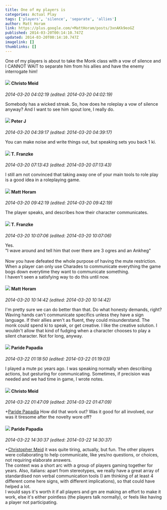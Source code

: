 ```yaml
---
title: One of my players is
categories: Actual Play
tags: ['players', 'silence', 'separate', 'allies']
author: Matt Horam
link: https://plus.google.com/+MattHoram/posts/3xnAKk9eoGZ
published: 2014-03-20T00:14:10.747Z
updated: 2014-03-20T00:14:10.747Z
imagelink: []
thumblinks: []
---
```


One of my players is about to take the Monk class with a vow of silence and I CANNOT WAIT to separate him from his allies and have the enemy interrogate him!
<div id='comment z12nhl0g4u22vvqkl22azxxhmzq1spw33'>
  <h4><img src='{{site.baseurl}}//images/avatars/115945378293366517645_photo.jpg'> Christo Meid</h4>
      <p><cite>2014-03-20 04:02:19 (edited: 2014-03-20 04:02:19)</cite></p>
        <p>Somebody has a wicked streak. So, how does he roleplay a vow of silence anyway? And I want to see him spout lore, I really do.</p>
</div>
        

<div id='comment z12nhl0g4u22vvqkl22azxxhmzq1spw33'>
  <h4><img src='{{site.baseurl}}//images/avatars/113692337653837882568_photo.jpg'> Peter J</h4>
      <p><cite>2014-03-20 04:39:17 (edited: 2014-03-20 04:39:17)</cite></p>
        <p>You can make noise and write things out, but speaking sets you back 1 ki.</p>
</div>
        

<div id='comment z12nhl0g4u22vvqkl22azxxhmzq1spw33'>
  <h4><img src='{{site.baseurl}}//images/avatars/110330901807759406775_photo.jpg'> T. Franzke</h4>
      <p><cite>2014-03-20 07:13:43 (edited: 2014-03-20 07:13:43)</cite></p>
        <p>I still am not convinced that taking away one of your main tools to role play is a good idea in a roleplaying game.</p>
</div>
        

<div id='comment z12nhl0g4u22vvqkl22azxxhmzq1spw33'>
  <h4><img src='{{site.baseurl}}//images/avatars/105472060898626050077_photo.jpg'> Matt Horam</h4>
      <p><cite>2014-03-20 09:42:19 (edited: 2014-03-20 09:42:19)</cite></p>
        <p>The player speaks, and describes how their character communicates.</p>
</div>
        

<div id='comment z12nhl0g4u22vvqkl22azxxhmzq1spw33'>
  <h4><img src='{{site.baseurl}}//images/avatars/110330901807759406775_photo.jpg'> T. Franzke</h4>
      <p><cite>2014-03-20 10:07:06 (edited: 2014-03-20 10:07:06)</cite></p>
        <p>Yes. <br />&quot;I wave around and tell him that over there are 3 ogres and an Ankheg&quot; <br /><br />Now you have defeated the whole purpose of having the mute restriction. When a player can only use Charades to communicate everything the game bogs down everytime they want to communicate something. <br />I haven&#39;t seen a satisfying way to do this until now. </p>
</div>
        

<div id='comment z12nhl0g4u22vvqkl22azxxhmzq1spw33'>
  <h4><img src='{{site.baseurl}}//images/avatars/105472060898626050077_photo.jpg'> Matt Horam</h4>
      <p><cite>2014-03-20 10:14:42 (edited: 2014-03-20 10:14:42)</cite></p>
        <p>I&#39;m pretty sure we can do better than that. Do what honesty demands, right? Waving hands can&#39;t communicate specifics unless they have a sign language. If their allies aren&#39;t as fluent, they could misunderstand. The monk could spend ki to speak, or get creative. I like the creative solution. I wouldn&#39;t allow that kind of fudging when a character chooses to play a silent character. Not for long, anyway.</p>
</div>
        

<div id='comment z12nhl0g4u22vvqkl22azxxhmzq1spw33'>
  <h4><img src='{{site.baseurl}}//images/avatars/100891656436184215243_photo.jpg'> Paride Papadia</h4>
      <p><cite>2014-03-22 01:18:50 (edited: 2014-03-22 01:19:03)</cite></p>
        <p>I played a mute pc years ago. I was speaking normally when describing actions, but gesturing for communicating. Sometimes, if precision was needed and we had time in game, I wrote notes.</p>
</div>
        

<div id='comment z12nhl0g4u22vvqkl22azxxhmzq1spw33'>
  <h4><img src='{{site.baseurl}}//images/avatars/115945378293366517645_photo.jpg'> Christo Meid</h4>
      <p><cite>2014-03-22 01:47:09 (edited: 2014-03-22 01:47:09)</cite></p>
        <p><span class="proflinkWrapper"><span class="proflinkPrefix">+</span><a class="proflink" href="https://plus.google.com/100891656436184215243" oid="100891656436184215243">Paride Papadia</a></span> How did that work out? Was it good for all involved, our was it tiresome after the novelty wore off?</p>
</div>
        

<div id='comment z12nhl0g4u22vvqkl22azxxhmzq1spw33'>
  <h4><img src='{{site.baseurl}}//images/avatars/100891656436184215243_photo.jpg'> Paride Papadia</h4>
      <p><cite>2014-03-22 14:30:37 (edited: 2014-03-22 14:30:37)</cite></p>
        <p><span class="proflinkWrapper"><span class="proflinkPrefix">+</span><a class="proflink" href="https://plus.google.com/115945378293366517645" oid="115945378293366517645">Christopher Meid</a></span> it was quite tiring, actually, but fun. The other players were collaborating to help communicate, like yes/no questions,  or choices, not requiring elaborate answers.<br />The context was a short arc with a group of players gaming together for years. Also, italians: apart from stereotypes, we really have a great array of standardised non verbal communication tools (I am thinking of at least 4 different come here signs, with different implications), so that could have helped a lot.<br />I would says  it&#39;s worth it if all players and gm are making an effort to make it work, else it&#39;s either pointless (the players talk normally), or feels like having a player not participating.</p>
</div>
        